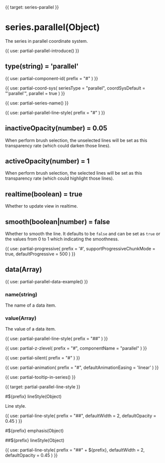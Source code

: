 
{{ target: series-parallel }}

# series.parallel(Object)

The series in parallel coordinate system.

{{ use: partial-parallel-introduce() }}

## type(string) = 'parallel'

{{ use: partial-component-id(
    prefix = "#"
) }}

{{ use: partial-coord-sys(
    seriesType = "parallel",
    coordSysDefault = "'parallel'",
    parallel = true
) }}

{{ use: partial-series-name() }}

{{ use: partial-parallel-line-style(
    prefix = "#"
) }}

## inactiveOpacity(number) = 0.05

When perform brush selection, the unselected lines will be set as this transparency rate (which could darken those lines).

## activeOpacity(number) = 1

When perform brush selection, the selected lines will be set as this transparency rate (which could highlight those lines).

## realtime(boolean) = true

Whether to update view in realtime.

## smooth(boolean|number) = false

Whether to smooth the line. It defaults to be `false` and can be set as `true` or the values from 0 to 1 which indicating the smoothness.

{{ use: partial-progressive(
    prefix = '#',
    supportProgressiveChunkMode = true,
    defaultProgressive = 500
) }}

## data(Array)

{{ use: partial-parallel-data-example() }}

### name(string)

The name of a data item.

### value(Array)

The value of a data item.

{{ use: partial-parallel-line-style(
    prefix = "##"
) }}

{{ use: partial-z-zlevel(
    prefix = "#",
    componentName = "parallel"
) }}

{{ use: partial-silent(
    prefix = "#"
) }}

{{ use: partial-animation(
    prefix = "#",
    defaultAnimationEasing = 'linear'
) }}

{{ use: partial-tooltip-in-series() }}




{{ target: partial-parallel-line-style }}

#${prefix} lineStyle(Object)

Line style.

{{ use: partial-line-style(
    prefix = "##",
    defaultWidth = 2,
    defaultOpacity = 0.45
) }}

#${prefix} emphasis(Object)

##${prefix} lineStyle(Object)

{{ use: partial-line-style(
    prefix = "##" + ${prefix},
    defaultWidth = 2,
    defaultOpacity = 0.45
) }}

